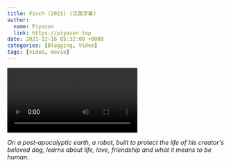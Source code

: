 ```yaml
---
title: Finch (2021) (汉英字幕)
author:
  name: Piyazon
  link: https://piyazon.top
date: 2021-12-16 05:32:00 +0800
categories: [Blogging, Video]
tags: [video, movie]
---
```



<video id="player" playsinline controls x-webkit-airplay data-poster="https://git.lug.ustc.edu.cn/flame3/images/-/raw/main/movie/fich.jpg"
  wxv="wxv_2181844280963629059" src="">
  <!-- Captions are optional -->
  <track kind="captions" label="English" src="https://piyazon.top/storage/assets/subtitles/finch-en.vtt" srclang="en"
    default />
  <track kind="captions" label="汉语" src="https://piyazon.top/storage/assets/subtitles/finch-cn.vtt" srclang="zh-CN" />
</video>

<script src="/assets/js/plyr/weixin-out.js"></script>

*On a post-apocalyptic earth, a robot, built to protect the life of his creator's beloved dog, learns about life, love, friendship and what it means to be human.*
